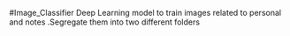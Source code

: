 #Image_Classifier
Deep Learning model to train images related to personal and notes .Segregate them into two different folders
